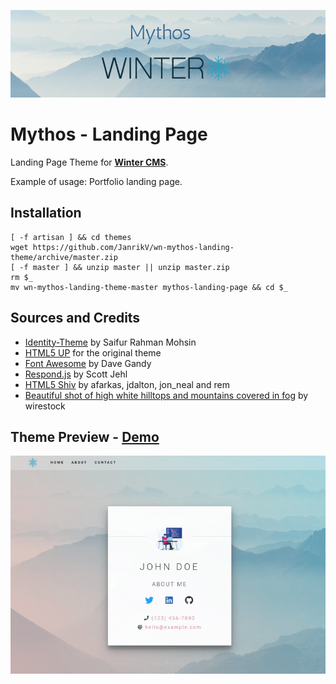 ![Mythos Winter CMS](https://raw.githubusercontent.com/JanrikV/wn-mythos-theme/master/assets/images/mythos.png)

# Mythos - Landing Page

Landing Page Theme for **[Winter CMS](https://wintercms.com/)**.


Example of usage: Portfolio landing page.

## Installation

```
[ -f artisan ] && cd themes
wget https://github.com/JanrikV/wn-mythos-landing-theme/archive/master.zip
[ -f master ] && unzip master || unzip master.zip
rm $_
mv wn-mythos-landing-theme-master mythos-landing-page && cd $_
```


## Sources and Credits

- [Identity-Theme](https://github.com/SaifurRahmanMohsin/Identity-Theme) by Saifur Rahman Mohsin
- [HTML5 UP](https://html5up.net/uploads/demos/identity) for the original theme
- [Font Awesome](https://fontawesome.com) by Dave Gandy
- [Respond.js](https://j.mp/respondjs) by Scott Jehl
- [HTML5 Shiv](https://github.com/aFarkas/html5shiv) by afarkas, jdalton, jon_neal and rem
- [Beautiful shot of high white hilltops and mountains covered in fog](https://www.freepik.com/free-photo/beautiful-shot-high-white-hilltops-mountains-covered-fog_7629796.htm) by wirestock


## Theme Preview - [Demo](https://demo.janrikv.fi)



![Theme Preview](https://raw.githubusercontent.com/JanrikV/wn-mythos-theme/master/assets/images/theme-preview.png)
